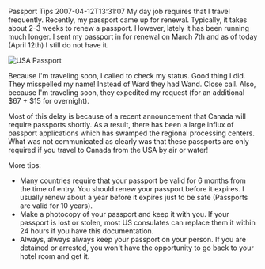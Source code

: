 Passport Tips
2007-04-12T13:31:07
My day job requires that I travel frequently. Recently, my passport came up for renewal. Typically, it takes about 2-3 weeks to renew a passport. However, lately it has been running much longer. I sent my passport in for renewal on March 7th and as of today (April 12th) I still do not have it.  
  


![USA Passport](http://z.about.com/d/cruises/1/8/_/Q/3/us_passport.jpg)  
  


Because I'm traveling soon, I called to check my status. Good thing I did. They misspelled my name! Instead of Ward they had Wand. Close call. Also, because I'm traveling soon, they expedited my request (for an additional $67 + $15 for overnight).  
  
Most of this delay is because of a recent announcement that Canada will require passports shortly. As a result, there has been a large influx of passport applications which has swamped the regional processing centers. What was not communicated as clearly was that these passports are only required if you travel to Canada from the USA by air or water!  
  
More tips:  


  * Many countries require that your passport be valid for 6 months from the time of entry. You should renew your passport before it expires. I usually renew about a year before it expires just to be safe (Passports are valid for 10 years).
  * Make a photocopy of your passport and keep it with you. If your passport is lost or stolen, most US consulates can replace them it within 24 hours if you have this documentation.
  * Always, always always keep your passport on your person. If you are detained or arrested, you won't have the opportunity to go back to your hotel room and get it.
